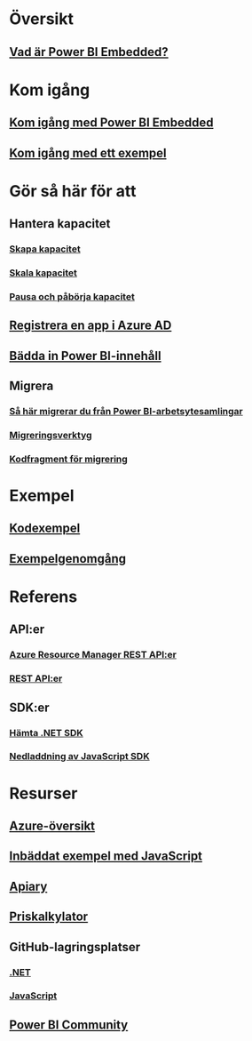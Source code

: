 # Översikt
## [Vad är Power BI Embedded?](what-is-power-bi-embedded.md)

# Kom igång
## [Kom igång med Power BI Embedded](get-started.md)
## [Kom igång med ett exempel](https://powerbi.microsoft.com/documentation/powerbi-developer-embed-sample-app-owns-data/)

# Gör så här för att
## Hantera kapacitet
### [Skapa kapacitet](create-capacity.md)
### [Skala kapacitet](scale-capacity.md)
### [Pausa och påbörja kapacitet](pause-start.md)
## [Registrera en app i Azure AD](https://powerbi.microsoft.com/documentation/powerbi-developer-register-app/)
## [Bädda in Power BI-innehåll](https://powerbi.microsoft.com/documentation/powerbi-developer-embedding-content/)

## Migrera
### [Så här migrerar du från Power BI-arbetsytesamlingar](migrate-from-power-bi-workspace-collections.md)
### [Migreringsverktyg](migrate-tool.md)
### [Kodfragment för migrering](migrate-code-snippets.md)

# Exempel
## [Kodexempel](https://github.com/Microsoft/PowerBI-Developer-Samples)
## [Exempelgenomgång](https://powerbi.microsoft.com/documentation/powerbi-developer-embed-sample-app-owns-data/)

# Referens
## API:er
### [Azure Resource Manager REST API:er](/rest/api/powerbiembedded/)
### [REST API:er](https://msdn.microsoft.com/en-us/library/mt147898.aspx)
## SDK:er
### [Hämta .NET SDK](https://www.nuget.org/packages/Microsoft.PowerBI.Api/)
### [Nedladdning av JavaScript SDK](https://www.nuget.org/packages/Microsoft.PowerBI.JavaScript/)

# Resurser
## [Azure-översikt](https://azure.microsoft.com/roadmap/?category=intelligence-analytics)
## [Inbäddat exempel med JavaScript](https://microsoft.github.io/PowerBI-JavaScript/demo/)
## [Apiary](http://docs.powerbi.apiary.io/)
## [Priskalkylator](https://azure.microsoft.com/pricing/calculator/)
## GitHub-lagringsplatser
### [.NET](https://github.com/Microsoft/PowerBI-CSharp)
### [JavaScript](https://github.com/Microsoft/PowerBI-JavaScript)
## [Power BI Community](http://community.powerbi.com/t5/Developer/bd-p/Developer)

